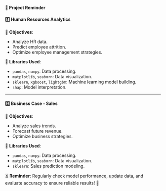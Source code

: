 **📌 Project Reminder**

#### 1️⃣ **Human Resources Analytics**
🔹 **Objectives**: 
- Analyze HR data.  
- Predict employee attrition.  
- Optimize employee management strategies.  

🔹 **Libraries Used**:  
- `pandas`, `numpy`: Data processing.  
- `matplotlib`, `seaborn`: Data visualization.  
- `sklearn`, `xgboost`, `lightgbm`: Machine learning model building.  
- `shap`: Model interpretation.  

---

#### **2️⃣ Business Case - Sales**  
🔹 **Objectives**:  
- Analyze sales trends.  
- Forecast future revenue.  
- Optimize business strategies.  

🔹 **Libraries Used**:  
- `pandas`, `numpy`: Data processing.  
- `matplotlib`, `seaborn`: Data visualization.  
- `sklearn`: Sales prediction modeling.  

⏳ **Reminder**: Regularly check model performance, update data, and evaluate accuracy to ensure reliable results! 🚀
